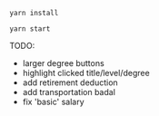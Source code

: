 ```
yarn install
```
```
yarn start
```

TODO:

- larger degree buttons
- highlight clicked title/level/degree
- add retirement deduction
- add transportation badal
- fix 'basic' salary
